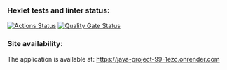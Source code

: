 ### Hexlet tests and linter status:
[![Actions Status](https://github.com/AdalyatNazirov/java-project-99/actions/workflows/hexlet-check.yml/badge.svg)](https://github.com/AdalyatNazirov/java-project-99/actions) [![Quality Gate Status](https://sonarcloud.io/api/project_badges/measure?project=AdalyatNazirov_java-project-72&metric=alert_status)](https://sonarcloud.io/summary/new_code?id=AdalyatNazirov_java-project-72)

### Site availability:
The application is available at: https://java-project-99-1ezc.onrender.com
